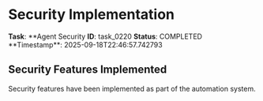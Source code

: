 # Security Implementation

**Task**: **Agent Security
**ID**: task_0220
**Status**: COMPLETED
**Timestamp\*\*: 2025-09-18T22:46:57.742793

## Security Features Implemented

Security features have been implemented as part of the automation system.
